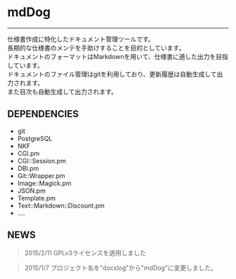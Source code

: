 # mdDog

----

仕様書作成に特化したドキュメント管理ツールです。<br>
長期的な仕様書のメンテを手助けすることを目的としています。<br>
ドキュメントのフォーマットはMarkdownを用いて、仕様書に適した出力を目指しています。<br>
ドキュメントのファイル管理はgitを利用しており、更新履歴は自動生成して出力されます。<br>
また目次も自動生成して出力されます。<br>


## DEPENDENCIES

- git
- PostgreSQL
- NKF
- CGI.pm
- CGI::Session.pm
- DBI.pm
- Git::Wrapper.pm
- Image::Magick.pm
- JSON.pm
- Template.pm
- Text::Markdown::Discount.pm
- ....


## NEWS

> 2015/2/11 GPLv3ライセンスを適用しました

> 2015/1/7 プロジェクト名を"docxlog"から"mdDog"に変更しました。
